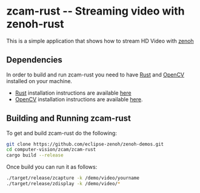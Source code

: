 # zcam-rust -- Streaming video with zenoh-rust
This is a simple application that shows how to stream HD Video with [zenoh](http://zenoh.io)

## Dependencies
In order to build and run zcam-rust you need to have [Rust](rust-lang.org) and [OpenCV]() installed on your machine. 
- [Rust](http://rust-lang.org) installation instructions are available [here](https://www.rust-lang.org/tools/install)
- [OpenCV](http://opencv.org) installation instructions are available [here](https://docs.opencv.org/trunk/df/d65/tutorial_table_of_content_introduction.html).

## Building and Running zcam-rust
To get and build zcam-rust do the following:

```bash
git clone https://github.com/eclipse-zenoh/zenoh-demos.git
cd computer-vision/zcam/zcam-rust
cargo build --release
```

Once build you can run it as follows:

```bash
./target/release/zcapture -k /demo/video/yourname
./target/release/zdisplay -k /demo/video/*
```
